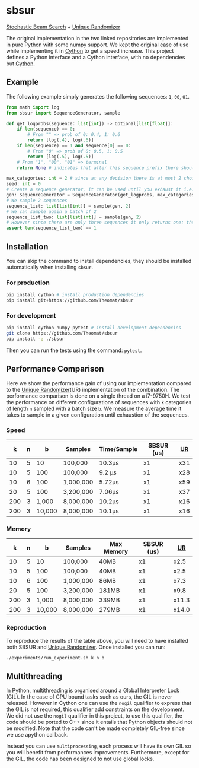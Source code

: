 # sbsur

[Stochastic Beam Search](https://github.com/wouterkool/stochastic-beam-search) + [Unique Randomizer](https://github.com/google-research/unique-randomizer)

The original implementation in the two linked repositories are implemented in pure Python with some numpy support.
We kept the original ease of use while implementing it in [Cython](https://cython.org/) to get a speed increase.
This project defines a Python interface and a Cython interface, with no dependencies but [Cython](https://cython.org/).

## Example

The following example simply generates the following sequences: `1`, `00`, `01`.

```python
from math import log
from sbsur import SequenceGenerator, sample

def get_logprobs(sequence: list[int]) -> Optional[list[float]]:
    if len(sequence) == 0:
        # From "" => prob of 0: 0.4, 1: 0.6
        return [log(.4), log(.6)]
    if len(sequence) == 1 and sequence[0] == 0:
        # From "0" => prob of 0: 0.5, 1: 0.5
        return [log(.5), log(.5)]
    # From "1", "00", "01" => terminal
    return None # indicates that after this sequence prefix there should be no further sampling

max_categories: int = 2 # since at any decision there is at most 2 choices
seed: int = 0
# Create a sequence generator, it can be used until you exhaust it i.e. you sampled everything
gen: SequenceGenerator = SequenceGenerator(get_logprobs, max_categories, seed)
# We sample 2 sequences
sequence_list: list[list[int]] = sample(gen, 2) 
# We can sample again a batch of 2
sequence_list_two: list[list[int]] = sample(gen, 2) 
# However since there are only three sequences it only returns one: the missing sequence
assert len(sequence_list_two) == 1
```

## Installation

You can skip the command to install dependencies, they should be installed automatically when installing `sbsur`.

### For production

```bash
pip install cython # install production dependencies
pip install git+https://github.com/Theomat/sbsur
```

### For development

```bash
pip install cython numpy pytest # install development dependencies
git clone https://github.com/Theomat/sbsur
pip install -e ./sbsur
```

Then you can run the tests using the command: `pytest`.

## Performance Comparison

Here we show the performance gain of using our implementation compared to the [Unique Randomizer](https://github.com/google-research/unique-randomizer)(UR) implementation of the combination.
The performance comparison is done on a single thread on a i7-9750H.
We test the performance on different configurations of sequences with `k` categories of length `n` sampled with a batch size `b`.
We measure the average time it takes to sample in a given configuration until exhaustion of the sequences.

### Speed

| k   | n | b      | Samples   | Time/Sample | SBSUR (us) | [UR](https://github.com/google-research/unique-randomizer) |
|-----|---|--------|-----------|-------------|------------|------|
| 10  | 5 | 10     | 100,000   | 10.3µs      | x1         | x31  |
| 10  | 5 | 100    | 100,000   | 9.2 µs      | x1         | x28  |
| 10  | 6 | 100    | 1,000,000 | 5.72µs      | x1         | x59  |
| 20  | 5 | 100    | 3,200,000 | 7.06µs      | x1         | x37  |
| 200 | 3 | 1,000  | 8,000,000 | 10.2µs      | x1         | x16  |
| 200 | 3 | 10,000 | 8,000,000 | 10.1µs      | x1         | x16  |

### Memory

| k   | n | b      | Samples   | Max Memory | SBSUR (us) | [UR](https://github.com/google-research/unique-randomizer) |
|-----|---|--------|-----------|------------|------------|--------|
| 10  | 5 | 10     | 100,000   | 40MB       | x1         | x2.5   |
| 10  | 5 | 100    | 100,000   | 40MB       | x1         | x2.5   |
| 10  | 6 | 100    | 1,000,000 | 86MB       | x1         | x7.3   |
| 20  | 5 | 100    | 3,200,000 | 181MB      | x1         | x9.8   |
| 200 | 3 | 1,000  | 8,000,000 | 339MB      | x1         | x11.3  |
| 200 | 3 | 10,000 | 8,000,000 | 279MB      | x1         | x14.0  |

### Reproduction

To reproduce the results of the table above, you will need to have installed both SBSUR and [Unique Randomizer](https://github.com/google-research/unique-randomizer).
Once installed you can run:

```bash
./experiments/run_experiment.sh k n b
```

## Multithreading

In Python, multithreading is organised around a Global Interpreter Lock (GIL). In the case of CPU bound tasks such as ours, the GIL is never released. However in Cython one can use the `nogil` qualifier to express that the GIL is not required, this qualifier add constraints on the development. We did not use the `nogil` qualifier in this project, to use this qualifier, the code should be ported to C++ since it entails that Python objects should not be modified. Note that the code can't be made completely GIL-free since we use apython callback.

 Instead you can use `multiprocessing`, each process will have its own GIL so you will benefit from performances improvements. Furthermore, except for the GIL, the code has been designed to not use global locks.
